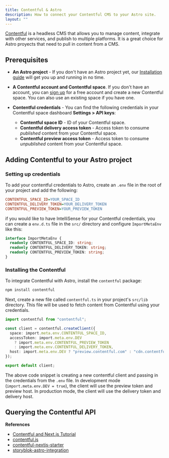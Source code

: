 ```yaml
---
title: Contentful & Astro
description: How to connect your Contentful CMS to your Astro site.
layout: ""
---
```


[Contentful](https://www.contentful.com/) is a headless CMS that allows you to manage content, integrate with other services, and publish to multiple platforms. It is a great choice for Astro proyects that need to pull in content from a CMS.

## Prerequisites

- **An Astro project** - If you don't have an Astro project yet, our [Installation guide](/install/auto/) will get you up and running in no time.

- **A Contentful account and Contentful space**. If you don't have an account, you can [sign up](https://www.contentful.com/sign-up/) for a free account and create a new Contentful space. You can also use an existing space if you have one.

- **Contentful credentials** - You can find the following credentials in your Contentful space dashboard **Settings > API keys**:

  - **Contentful space ID** - ID of your Contentful space. 
  - **Contentful delivery access token** - Access token to consume _published_ content from your Contentful space.
  - **Contentful preview access token** - Access token to consume _unpublished_ content from your Contentful space.

## Adding Contentful to your Astro project

### Setting up credentials

To add your contentful credentials to Astro, create an `.env` file in the root of your project and add the following:

```ini title=".env"
CONTENTFUL_SPACE_ID=YOUR_SPACE_ID
CONTENTFUL_DELIVERY_TOKEN=YOUR_DELIVERY_TOKEN
CONTENTFUL_PREVIEW_TOKEN=YOUR_PREVIEW_TOKEN
```

if you would like to have IntelliSense for your Contentful credentials, you can create a `env.d.ts` file in the `src/` directory and configure `ImportMetaEnv` like this:

```ts title="src/env.d.ts"
interface ImportMetaEnv {
  readonly CONTENTFUL_SPACE_ID: string;
  readonly CONTENTFUL_DELIVERY_TOKEN: string;
  readonly CONTENTFUL_PREVIEW_TOKEN: string;
}
```

### Installing the Contentful

To integrate Contentful with Astro, install the `contentful` package:

```bash
npm install contentful
```

Next, create a new file called `contentful.ts` in your project's `src/lib` directory. This file will be used to fetch content from Contentful using your credentials.

```ts title="src/contentful.ts"
import contentful from "contentful";

const client = contentful.createClient({
  space: import.meta.env.CONTENTFUL_SPACE_ID,
  accessToken: import.meta.env.DEV
    ? import.meta.env.CONTENTFUL_PREVIEW_TOKEN
    : import.meta.env.CONTENTFUL_DELIVERY_TOKEN,
  host: import.meta.env.DEV ? "preview.contentful.com" : "cdn.contentful.com",
});

export default client;
```

The above code snippet is creating a new contentful client and passing in the credentials from the `.env` file. In development mode (`import.meta.env.DEV = true`), the client will use the preview token and preview host. In production mode, the client will use the delivery token and delivery host.

## Querying the Contentful API

**References**
- [Contentful and Next.js Tutorial](https://www.contentful.com/nextjs-starter-guide/)
- [contentful.js](https://github.com/contentful/contentful.js)
- [contentful-nextjs-starter](https://github.com/vercel/next.js/tree/canary/examples/cms-contentful)
- [storyblok-astro-integration](https://www.storyblok.com/mp/announcing-storyblok-astro)
